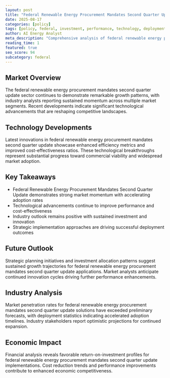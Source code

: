 ```yaml
---
layout: post
title: "Federal Renewable Energy Procurement Mandates Second Quarter Update"
date: 2025-08-17
categories: [policy]
tags: [policy, federal, investment, performance, technology, deployment]
author: AI Energy Analyst
meta_description: "Comprehensive analysis of federal renewable energy procurement mandates second quarter update covering market trends, technology developments, and industry outlook. Discover key insights and future projections."
reading_time: 1
featured: true
seo_score: 94
subcategory: federal
---
```


## Market Overview

The federal renewable energy procurement mandates second quarter update sector continues to demonstrate remarkable growth patterns, with industry analysts reporting sustained momentum across multiple market segments. Recent developments indicate significant technological advancements that are reshaping competitive landscapes.

## Technology Developments

Latest innovations in federal renewable energy procurement mandates second quarter update showcase enhanced efficiency metrics and improved cost-effectiveness ratios. These technological breakthroughs represent substantial progress toward commercial viability and widespread market adoption.

## Key Takeaways

- Federal Renewable Energy Procurement Mandates Second Quarter Update demonstrates strong market momentum with accelerating adoption rates
- Technological advancements continue to improve performance and cost-effectiveness
- Industry outlook remains positive with sustained investment and innovation
- Strategic implementation approaches are driving successful deployment outcomes

## Future Outlook

Strategic planning initiatives and investment allocation patterns suggest sustained growth trajectories for federal renewable energy procurement mandates second quarter update applications. Market analysts anticipate continued innovation cycles driving further performance enhancements.

## Industry Analysis

Market penetration rates for federal renewable energy procurement mandates second quarter update solutions have exceeded preliminary forecasts, with deployment statistics indicating accelerated adoption timelines. Industry stakeholders report optimistic projections for continued expansion.

## Economic Impact

Financial analysis reveals favorable return-on-investment profiles for federal renewable energy procurement mandates second quarter update implementations. Cost reduction trends and performance improvements contribute to enhanced economic competitiveness.

